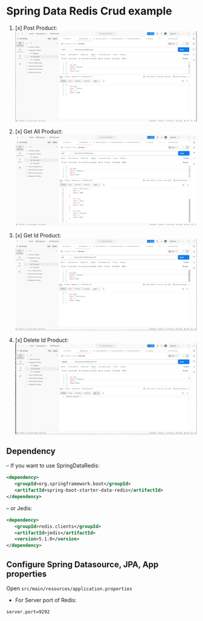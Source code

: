 # Spring Data Redis Crud example

1. [x] Post Product:
   ![Alt text](img/post.png)

2. [x] Get All Product:
   ![Alt text](img/getRedis.png)

3. [x] Get Id Product:
   ![Alt text](img/getid.png)

4. [x] Delete Id Product:
   ![Alt text](img/deleteid.png)

## Dependency
– If you want to use SpringDataRedis:
```xml
<dependency>
   <groupId>org.springframework.boot</groupId>
   <artifactId>spring-boot-starter-data-redis</artifactId>
</dependency>
```
– or Jedis:
```xml
<dependency>
   <groupId>redis.clients</groupId>
   <artifactId>jedis</artifactId>
   <version>5.1.0</version>
</dependency>
```
## Configure Spring Datasource, JPA, App properties
Open `src/main/resources/application.properties`
- For Server port of Redis:
```
server.port=9292